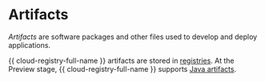 # Artifacts

_Artifacts_ are software packages and other files used to develop and deploy applications.

{{ cloud-registry-full-name }} artifacts are stored in [registries](registry.md). At the Preview stage, {{ cloud-registry-full-name }} supports [Java artifacts](art-java.md).
